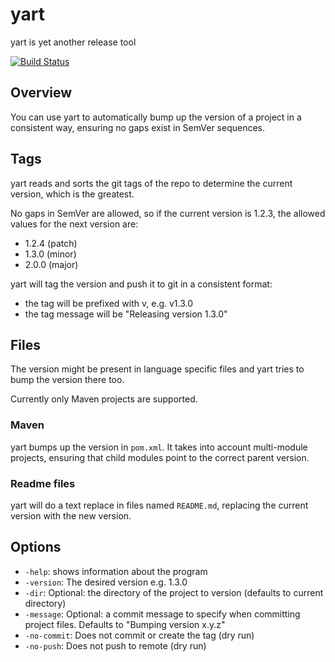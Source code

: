 # yart
yart is yet another release tool

[![Build Status](https://travis-ci.org/ngeor/yart.svg?branch=master)](https://travis-ci.org/ngeor/yart)

## Overview

You can use yart to automatically bump up the version of a
project in a consistent way, ensuring no gaps exist in SemVer sequences.

## Tags

yart reads and sorts the git tags of the repo to determine the current version, which is the greatest.

No gaps in SemVer are allowed, so if the current version is
1.2.3, the allowed values for the next version are:

- 1.2.4 (patch)
- 1.3.0 (minor)
- 2.0.0 (major)

yart will tag the version and push it to git in a consistent
format:

- the tag will be prefixed with v, e.g. v1.3.0
- the tag message will be "Releasing version 1.3.0"

## Files

The version might be present in language specific files
and yart tries to bump the version there too.

Currently only Maven projects are supported.

### Maven

yart bumps up the version in `pom.xml`. It takes into account
multi-module projects, ensuring that child modules point to
the correct parent version.

### Readme files

yart will do a text replace in files named `README.md`, replacing the current
version with the new version.

## Options

- `-help`: shows information about the program
- `-version`: The desired version e.g. 1.3.0
- `-dir`: Optional: the directory of the project to version (defaults to current directory)
- `-message`: Optional: a commit message to specify when committing project files. Defaults to "Bumping version x.y.z"
- `-no-commit`: Does not commit or create the tag (dry run)
- `-no-push`: Does not push to remote (dry run)
